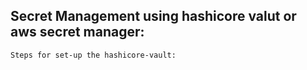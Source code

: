 ## Secret Management using hashicore valut or aws secret manager:

    Steps for set-up the hashicore-vault:

    
